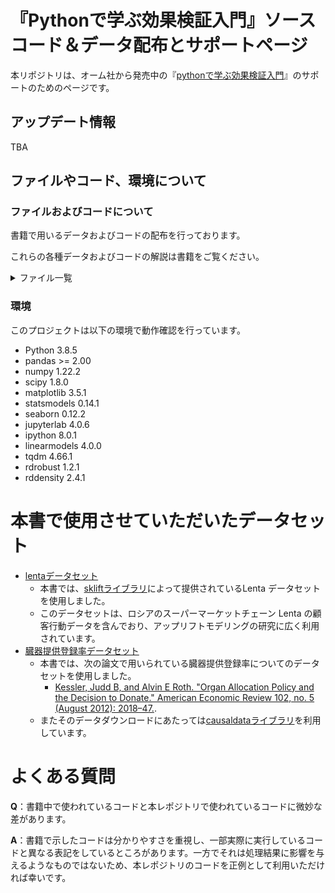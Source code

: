 # 『Pythonで学ぶ効果検証入門』ソースコード＆データ配布とサポートページ

本リポジトリは、オーム社から発売中の『[pythonで学ぶ効果検証入門](hogehoge)』のサポートのためのページです。


## アップデート情報
TBA

## ファイルやコード、環境について
### ファイルおよびコードについて
書籍で用いるデータおよびコードの配布を行っております。

これらの各種データおよびコードの解説は書籍をご覧ください。

<details>
<summary>ファイル一覧</summary>

- data/: 本書で分析に使用するデータファイルを格納するフォルダです。
  - lenta_dataset.csv: 後述するLentaデータセットを本書の分析用途に合わせて整形したファイルです。
  - ch2_logdata.csv: 2章で行う分析用に著者側で人工的に作成したデータファイルです。
  - ch3_cluster_trial.csv: 3章で行うクラスター分析用に著者側で人工的に作成したデータファイルです。
  - ch3_noncompliance_abtest.csv: 3章で行うNon-compliance分析用に著者側で人工的に作成したデータファイルです。
  - ch3_stratified_trial.csv: 3章で行う層化A/Bテスト分析用に著者側で人工的に作成したデータファイルです。
  - ch4_organ_donations_full.csv: 4章で行うDID分析用に後述する臓器提供登録率データセットを本書の分析用途に合わせて整形したファイルです。
  - ch4_organ_donations_short.csv: 4章で行うDID分析用に後述する臓器提供登録率データセットを本書の分析用途に合わせて整形したファイルです。
  - ch5_coupon.csv: 5章で行う分析用に著者側で人工的に作成したデータファイルです。
  - ch5_coupon_v2.csv: 5章で行う分析用に著者側で人工的に作成したデータファイルです。
- notebooks/: 本書で分析に用いたJupyter Notebookファイルを格納するフォルダです。
  - chapter0_dataset.ipynb: 上述の著者側で人工的に作成したデータの作成用ファイルです。
  - chapter2.ipynb: 書籍の第2章で解説した分析に対応します。
  - chapter3_abtest_detail.ipynb: 書籍の第3章で解説した分析に対応します。
  - chapter4_did.ipynb: 書籍の第4章で解説した分析に対応します。
  - chapter5_rdd.ipynb: 書籍の第5章で解説した分析に対応します。
- pyproject.toml: プロジェクトの依存関係を管理するための設定ファイルです。
- poetry.lock: プロジェクトの依存関係のバージョンを固定するためのロックファイルです。
</details>



### 環境
このプロジェクトは以下の環境で動作確認を行っています。
- Python 3.8.5
- pandas >= 2.00
- numpy 1.22.2
- scipy 1.8.0
- matplotlib 3.5.1
- statsmodels 0.14.1
- seaborn 0.12.2
- jupyterlab 4.0.6
- ipython 8.0.1
- linearmodels 4.0.0
- tqdm 4.66.1
- rdrobust 1.2.1
- rddensity 2.4.1

# 本書で使用させていただいたデータセット

* [lentaデータセット](https://www.uplift-modeling.com/en/latest/api/datasets/fetch_lenta.html）)
  * 本書では、[skliftライブラリ](https://www.uplift-modeling.com/)によって提供されているLenta データセットを使用しました。
  * このデータセットは、ロシアのスーパーマーケットチェーン Lenta の顧客行動データを含んでおり、アップリフトモデリングの研究に広く利用されています。
* [臓器提供登録率データセット](https://www.openicpsr.org/openicpsr/project/112543/version/V1/view?path=/openicpsr/112543/fcr:versions/V1/Data-and-Programs-to-be-Posted-Online-&type=folder)
  * 本書では、次の論文で用いられている臓器提供登録率についてのデータセットを使用しました。
      * [Kessler, Judd B, and Alvin E Roth. "Organ Allocation Policy and the Decision to Donate." American Economic Review 102, no. 5 (August 2012): 2018–47.](https://doi.org/10.1257/aer.102.5.2018).
  * またそのデータダウンロードにあたっては[causaldataライブラリ](https://github.com/NickCH-K/causaldata)を利用しています。

# よくある質問
**Q**：書籍中で使われているコードと本レポジトリで使われているコードに微妙な差があります。

**A**：書籍で示したコードは分かりやすさを重視し、一部実際に実行しているコードと異なる表記をしているところがあります。一方でそれは処理結果に影響を与えるようなものではないため、本レポジトリのコードを正例として利用いただければ幸いです。

